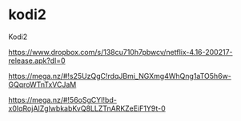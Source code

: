 # kodi2
Kodi2

https://www.dropbox.com/s/138cu710h7pbwcv/netflix-4.16-200217-release.apk?dl=0

https://mega.nz/#!s25UzQgC!rdqJBmi_NGXmg4WhQng1aTO5h6w-GQqroWTnTxVCJaM

https://mega.nz/#!56oSgCYI!bd-x0IqRojAIZglwbkabKvQ8LLZTnARKZeEiF1Y9t-0
